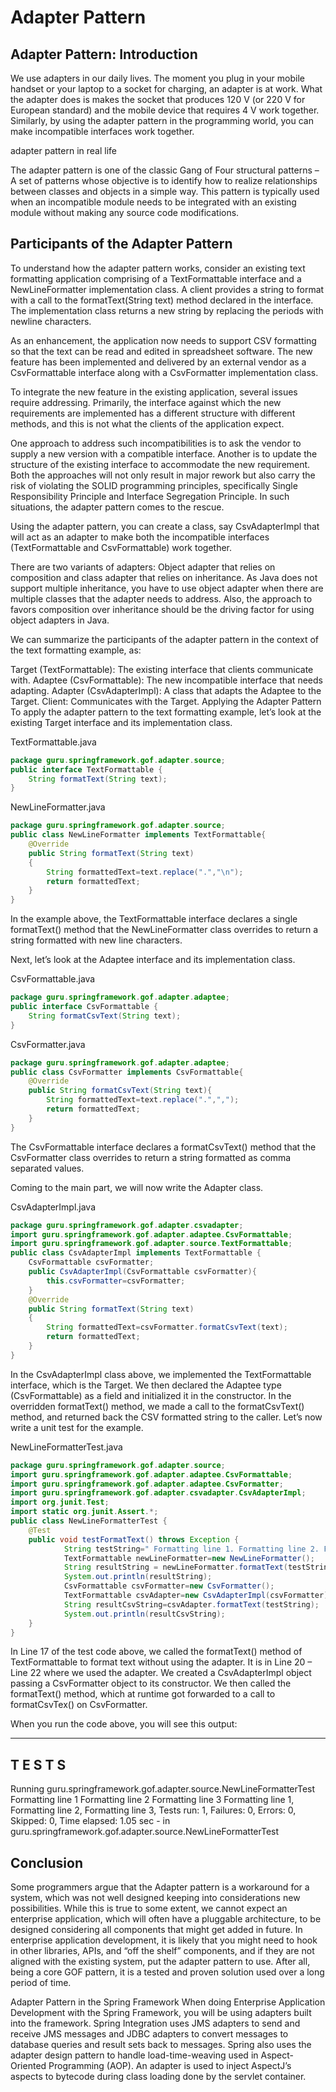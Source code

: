 # Adapter Pattern

## Adapter Pattern: Introduction

We use adapters in our daily lives. The moment you plug in your mobile handset or your laptop to a socket for charging, an adapter is at work. What the adapter does is makes the socket that produces 120 V (or 220 V for European standard) and the mobile device that requires 4 V work together. Similarly, by using the adapter pattern in the programming world, you can make incompatible interfaces work together.

adapter pattern in real life

The adapter pattern is one of the classic Gang of Four structural patterns – A set of patterns whose objective is to identify how to realize relationships between classes and objects in a simple way. This pattern is typically used when an incompatible module needs to be integrated with an existing module without making any source code modifications.

## Participants of the Adapter Pattern

To understand how the adapter pattern works, consider an existing text formatting application comprising of a TextFormattable interface and a NewLineFormatter implementation class. A client provides a string to format with a call to the formatText(String text) method declared in the interface. The implementation class returns a new string by replacing the periods with newline characters.

As an enhancement, the application now needs to support CSV formatting so that the text can be read and edited in spreadsheet software. The new feature has been implemented and delivered by an external vendor as a CsvFormattable interface along with a CsvFormatter implementation class.

To integrate the new feature in the existing application, several issues require addressing. Primarily, the interface against which the new requirements are implemented has a different structure with different methods, and this is not what the clients of the application expect.

One approach to address such incompatibilities is to ask the vendor to supply a new version with a compatible interface. Another is to update the structure of the existing interface to accommodate the new requirement. Both the approaches will not only result in major rework but also carry the risk of violating the SOLID programming principles, specifically Single Responsibility Principle and Interface Segregation Principle. In such situations, the adapter pattern comes to the rescue.

Using the adapter pattern, you can create a class, say CsvAdapterImpl that will act as an adapter to make both the incompatible interfaces (TextFormattable and CsvFormattable) work together.

There are two variants of adapters: Object adapter that relies on composition and class adapter that relies on inheritance. As Java does not support multiple inheritance, you have to use object adapter when there are multiple classes that the adapter needs to address. Also, the approach to favors composition over inheritance should be the driving factor for using object adapters in Java.

We can summarize the participants of the adapter pattern in the context of the text formatting example, as:

Target (TextFormattable): The existing interface that clients communicate with.
Adaptee (CsvFormattable): The new incompatible interface that needs adapting.
Adapter (CsvAdapterImpl): A class that adapts the Adaptee to the Target.
Client: Communicates with the Target.
Applying the Adapter Pattern
To apply the adapter pattern to the text formatting example, let’s look at the existing Target interface and its implementation class.

TextFormattable.java

```java
package guru.springframework.gof.adapter.source;
public interface TextFormattable {
    String formatText(String text);
}
```

NewLineFormatter.java

```java
package guru.springframework.gof.adapter.source;
public class NewLineFormatter implements TextFormattable{
    @Override
    public String formatText(String text)
    {
        String formattedText=text.replace(".","\n");
        return formattedText;
    }
}
```

In the example above, the TextFormattable interface declares a single formatText() method that the NewLineFormatter class overrides to return a string formatted with new line characters.

Next, let’s look at the Adaptee interface and its implementation class.

CsvFormattable.java

```java
package guru.springframework.gof.adapter.adaptee;
public interface CsvFormattable {
    String formatCsvText(String text);
}
```

CsvFormatter.java

```java
package guru.springframework.gof.adapter.adaptee;
public class CsvFormatter implements CsvFormattable{
    @Override
    public String formatCsvText(String text){
        String formattedText=text.replace(".",",");
        return formattedText;
    }
}
```

The CsvFormattable interface declares a formatCsvText() method that the CsvFormatter class overrides to return a string formatted as comma separated values.

Coming to the main part, we will now write the Adapter class.

CsvAdapterImpl.java

```java
package guru.springframework.gof.adapter.csvadapter;
import guru.springframework.gof.adapter.adaptee.CsvFormattable;
import guru.springframework.gof.adapter.source.TextFormattable;
public class CsvAdapterImpl implements TextFormattable {
    CsvFormattable csvFormatter;
    public CsvAdapterImpl(CsvFormattable csvFormatter){
        this.csvFormatter=csvFormatter;
    }
    @Override
    public String formatText(String text)
    {
        String formattedText=csvFormatter.formatCsvText(text);
        return formattedText;
    }
}
```

In the CsvAdapterImpl class above, we implemented the TextFormattable interface, which is the Target. We then declared the Adaptee type (CsvFormattable) as a field and initialized it in the constructor. In the overridden formatText() method, we made a call to the formatCsvText() method, and returned back the CSV formatted string to the caller. Let’s now write a unit test for the example.

NewLineFormatterTest.java

```java
package guru.springframework.gof.adapter.source;
import guru.springframework.gof.adapter.adaptee.CsvFormattable;
import guru.springframework.gof.adapter.adaptee.CsvFormatter;
import guru.springframework.gof.adapter.csvadapter.CsvAdapterImpl;
import org.junit.Test;
import static org.junit.Assert.*;
public class NewLineFormatterTest {
    @Test
    public void testFormatText() throws Exception {
            String testString=" Formatting line 1. Formatting line 2. Formatting line 3.";
            TextFormattable newLineFormatter=new NewLineFormatter();
            String resultString = newLineFormatter.formatText(testString);
            System.out.println(resultString);
            CsvFormattable csvFormatter=new CsvFormatter();
            TextFormattable csvAdapter=new CsvAdapterImpl(csvFormatter);
            String resultCsvString=csvAdapter.formatText(testString);
            System.out.println(resultCsvString);
    }
}
```

In Line 17 of the test code above, we called the formatText() method of TextFormattable to format text without using the adapter. It is in Line 20 – Line 22 where we used the adapter. We created a CsvAdapterImpl object passing a CsvFormatter object to its constructor. We then called the formatText() method, which at runtime got forwarded to a call to formatCsvTex() on CsvFormatter.

When you run the code above, you will see this output:

---

## T E S T S

Running guru.springframework.gof.adapter.source.NewLineFormatterTest
Formatting line 1
Formatting line 2
Formatting line 3
Formatting line 1, Formatting line 2, Formatting line 3,
Tests run: 1, Failures: 0, Errors: 0, Skipped: 0, Time elapsed: 1.05 sec - in guru.springframework.gof.adapter.source.NewLineFormatterTest

## Conclusion

Some programmers argue that the Adapter pattern is a workaround for a system, which was not well designed keeping into considerations new possibilities. While this is true to some extent, we cannot expect an enterprise application, which will often have a pluggable architecture, to be designed considering all components that might get added in future.
In enterprise application development, it is likely that you might need to hook in other libraries, APIs, and “off the shelf” components, and if they are not aligned with the existing system, put the adapter pattern to use. After all, being a core GOF pattern, it is a tested and proven solution used over a long period of time.

Adapter Pattern in the Spring Framework
When doing Enterprise Application Development with the Spring Framework, you will be using adapters built into the framework. Spring Integration uses JMS adapters to send and receive JMS messages and JDBC adapters to convert messages to database queries and result sets back to messages.
Spring also uses the adapter design pattern to handle load-time-weaving used in Aspect-Oriented Programming (AOP). An adapter is used to inject AspectJ’s aspects to bytecode during class loading done by the servlet container.

